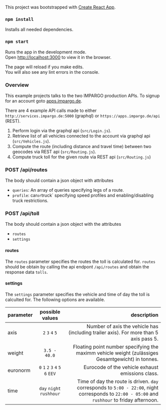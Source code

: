 This project was bootstrapped with [Create React App](https://github.com/facebook/create-react-app).

### `npm install`

Installs all needed dependencies.

### `npm start`

Runs the app in the development mode.<br>
Open [http://localhost:3000](http://localhost:3000) to view it in the browser.

The page will reload if you make edits.<br>
You will also see any lint errors in the console.

### Overview

This example projects talks to the two IMPARGO production APIs.
To signup for an account goto [apps.impargo.de](https://apps.impargo.de).

There are 4 example API calls made to either `http://services.impargo.de:5000` (graphql) or `https://apps.impargo.de/api` (REST).

1. Perform login via the graphql api (`src/Login.js`).
2. Retrieve list of all vehicles connected to the account via graphql api (`src/Vehicles.js`).
3. Compute the route (including distance and travel time) between two geocodes via REST api (`src/Routing.js`).
4. Compute truck toll for the given route via REST api (`src/Routing.js`)

### POST /api/routes
The body should contain a json object with attributes
- `queries`:  An array of queries specifying legs of a route.
- `profile`:  car` or `truck` specifying speed profiles and enabling/disabling truck restrictions.


### POST /api/toll
The body should contain a json object with the attributes
- `routes`
- `settings`

#### routes
The `routes` parameter specifies the routes the toll is calculated for. `routes` should be obtain by calling the api endpont `/api/routes` and obtain the response data `tolls`.

#### settings
The `settings` parameter specifies the vehicle and time of day the toll is calculted for. The following options are available.

| parameter     | possible values           | description  |
| ------------- |:-------------:| -----:|
| axis          | `2` `3` `4` `5` | Number of axis the vehicle has (including trailer axis). For more than 5 axis pass 5. |
| weight        | `3.5 - 40.0` |  Floating point number specifying the maximm vehicle weight (zulässiges Gesamtgewicht) in tonnes.  |
| euronorm      |`0` `1` `2` `3` `4` `5` `6` `EEV`  |   Eurocode of the vehicle exhaust emissions class. |
| time          | `day` `night` `rushhour`      |   Time of day the route is driven. `day` corresponds to `5:00 - 22:00`, night corresponds to `22:00 - 05:00` and `rushhour` to friday afternoon. |

